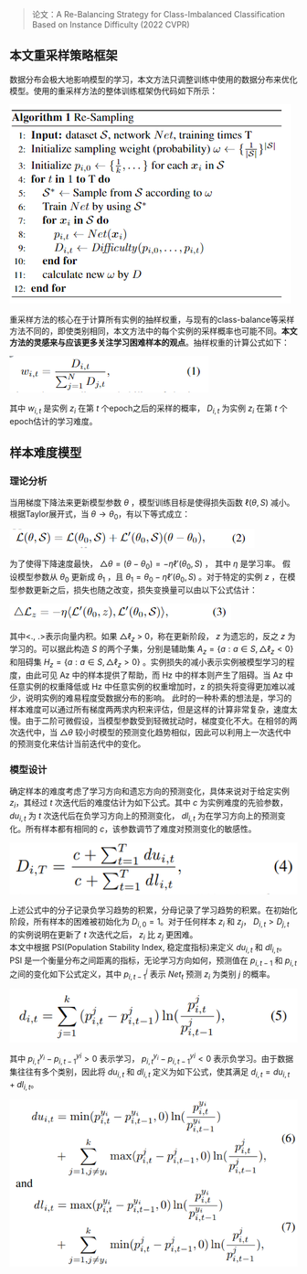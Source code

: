 > 论文：A Re-Balancing Strategy for Class-Imbalanced Classification Based on Instance Difficulty (2022 CVPR)

## 本文重采样策略框架

数据分布会极大地影响模型的学习，本文方法只调整训练中使用的数据分布来优化模型。使用的重采样方法的整体训练框架伪代码如下所示：

![](Images/InstanceDifficulty1.png)

重采样方法的核心在于计算所有实例的抽样权重，与现有的class-balance等采样方法不同的，即使类别相同，本文方法中的每个实例的采样概率也可能不同。**本文方法的灵感来与应该更多关注学习困难样本的观点**。抽样权重的计算公式如下：

![](Images/InstanceDifficulty2.png)

其中 $w_{i,t}$ 是实例 $z_i$ 在第 $t$ 个epoch之后的采样的概率， $D_{i,t}$ 为实例 $z_i$ 在第 $t$ 个epoch估计的学习难度。

## 样本难度模型
### 理论分析
当用梯度下降法来更新模型参数 $\theta$ ，模型训练目标是使得损失函数 $\ell(\theta,S)$ 减小。根据Taylor展开式，当 $\theta\rightarrow\theta_{0}$，有以下等式成立：

![](Images/InstanceDifficulty3.png)

为了使得下降速度最快， $\bigtriangleup\theta = (\theta - \theta_0) = -\eta\ell'(\theta_0, S)$ ， 其中 $\eta$  是学习率。
假设模型参数从 $\theta_0$ 更新成 $\theta_1$ ，且 $\theta_1 = \theta_0 - \eta\ell'(\theta_0, S)$ 。对于特定的实例 $z$ ，在模型参数更新之后，损失也随之改变，损失变换量可以由以下公式估计：

![](Images/InstanceDifficulty4.png)

其中<., .>表示向量内积。如果 $\bigtriangleup\ell_z$ > 0，称在更新阶段， $z$ 为遗忘的，反之 $z$ 为学习的。可以据此构造 $S$ 的两个子集，分别是辅助集 $A_z = \{a:a\in S,\bigtriangleup\ell_z < 0\}$ 和阻碍集 $H_z = \{a:a\in S,\bigtriangleup\ell_z > 0\}$ 。实例损失的减小表示实例被模型学习的程度，由此可见 Az 中的样本提供了帮助，而 Hz 中的样本则产生了阻碍。当 Az 中任意实例的权重降低或 Hz 中任意实例的权重增加时，z 的损失将变得更加难以减少，说明实例的难易程度受数据分布的影响。
此时的一种朴素的想法是，学习的样本难度可以通过所有梯度两两求内积来评估，但是这样的计算非常复杂，速度太慢。由于二阶可微假设，当模型参数受到轻微扰动时，梯度变化不大。在相邻的两次迭代中，当 $\bigtriangleup\theta$  较小时模型的预测变化趋势相似，因此可以利用上一次迭代中的预测变化来估计当前迭代中的变化。
### 模型设计
确定样本的难度考虑了学习方向和遗忘方向的预测变化，具体来说对于给定实例 $z_i$，其经过 $t$ 次迭代后的难度估计为如下公式。其中 $c$ 为实例难度的先验参数， $du_{i,t}$ 为 $t$ 次迭代后在负学习方向上的预测变化， $dl_{i,t}$ 为在学习方向上的预测变化。所有样本都有相同的 $c$，该参数调节了难度对预测变化的敏感性。

![](Images/InstanceDifficulty5.png)

上述公式中的分子记录负学习趋势的积累，分母记录了学习趋势的积累。在初始化阶段，所有样本的困难被初始化为 $D_{i,0}=1$。对于任何样本 $z_i$ 和 $z_j$， $D_{i,t}>D_{j,t}$ 的实例说明在更新了 $t$ 次迭代之后， $z_i$ 比 $z_j$ 更困难。  
本文中根据 PSI(Population Stability Index, 稳定度指标)来定义 $du_{i,t}$ 和 $dl_{i,t}$。PSI 是一个衡量分布之间距离的指标，无论学习方向如何，预测值在 $p_{i,t-1}$ 和 $p_{i,t}$ 之间的变化如下公式定义，其中 $p^j_{i,t-1}$ 表示 $Net_t$ 预测 $z_i$ 为类别 $j$ 的概率。

![](Images/InstanceDifficulty6.png)

其中 $p^{y_i}_{i,t}−p^{yi}_{i,t-1}>0$ 表示学习， $p^{y_i}_{i,t}−p^{yi}_{i,t-1}<0$ 表示负学习。由于数据集往往有多个类别，因此将  $du_{i,t}$ 和 $dl_{i,t}$ 定义为如下公式，使其满足 $d_{i,t} = du_{i,t}+dl_{i,t}$。

![](Images/InstanceDifficulty7.png)

